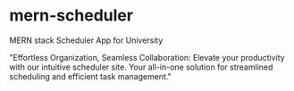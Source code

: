# mern-scheduler
MERN stack Scheduler App for University

"Effortless Organization, Seamless Collaboration: Elevate your productivity with our intuitive scheduler site. Your all-in-one solution for streamlined scheduling and efficient task management."